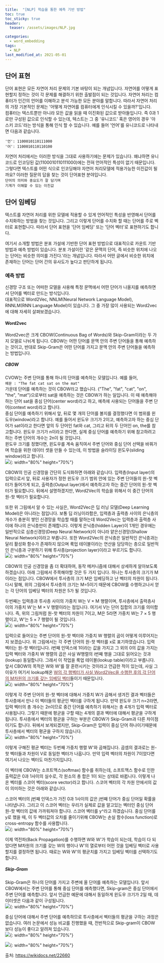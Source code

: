 ```yaml
---
title:  "[NLP] 학습을 통한 예측 기반 방법"
toc: true
toc_sticky: true
header:
  teaser: /assets/images/NLP.jpg

categories:
  - word_embedding
tags:
  - NLP
last_modified_at: 2021-05-01
---
```


## 단어 표현

단어 표현은 모든 자연어 처리 문제의 기본 바탕이 되는 개념입니다. 자연어를 어떻게 표현할지 정하는 것이 각 문제를 해결하기 위한 출발점이 되는 것입니다. 자연어 처리는 컴퓨터가 인간의 언어를 이해하고 분석 가능한 모든 분야를 말합니다. 따라서 자연어 처리의 가장 기본적인 문제는 '어떻게 자연어를 컴퓨터에게 인식시킬 수 있을까?'입니다.  
컴퓨터는 텍스트뿐만 아니라 모든 값을 읽을 때 이진화된 값으로 받아들입니다. 즉 0과 1로만 구성된 값으로 인식할 수 있는데, 텍스트는 그 중 '유니코드' 혹은 영어의 경우 '아스키 코드'라는 방식을 통해 인식 할 수 있습니다. 예를 들어 '언어'를 유니코드로 나타내면 다음과 같습니다.  

`'언': 1100010110111000`  
`'어': 1100010110110100`  

자연어 처리에서는 이러한 방식을 그대로 사용하기에는 문제가 있습니다. 왜냐하면 유니코드로 인코딩된 값(1100010110111000)에는 전혀 언어적인 특성이 없기 때문입니다. 그렇다면 텍스트를 어떤 식으로 인코딩해야 자연어 처리모델에 적용가능한 이진값이 될까요? 이러한 질문의 답을 찾는 것이 단어표현 분야입니다.  
`단어의 의미와 중요도가 잘 담기며`  
`기계가 이해할 수 있는 이진값`  


## 단어 임베딩  

텍스트를 자연어 처리를 위한 모델에 적용할 수 있게 언어적인 특성을 반영해서 단어를 수치화하는 방법을 찾는 것입니다. 그리고 이렇게 단어를 수치화 할 때는 단어를 주로 벡터로 표현합니다. 따라서 단어 표현을 '단어 임베딩' 또는 '단어 벡터'로 표현하기도 합니다.  

여기서 소개할 방법은 분포 가설에 기반한 단어 표현 방법으로 대표적으로 카운트 기반 방법과 예측 방법이 있습니다. 분포 가설이란 '같은 문맥의 단어, 즉 비슷한 위치에 나오는 단어는 비슷한 의미를 가진다.'라는 개념입니다. 따라서 어떤 글에서 비슷한 위치에 존재하는 단어는 단어 간의 유사도가 높다고 판단하게 됩니다.  


### 예측 방법  
신경망 구조 또는 어떠한 모델을 사용해 특정 문맥에서 어떤 단어가 나올지를 예측하면서 단어를 벡터로 만드는 방식입니다.  
대표적으로 Word2Vec, NNLM(Neural Network Language Model), RNNLM(RNN Language Model)이 있습니다. 그 중 가장 많이 사용되는 Word2vec에 대해 자세히 살펴보겠습니다.  

#### Word2vec  
Word2vec은 크게 CBOW(Continuous Bag of Words)와 Skip-Gram이라는 두 가지 모델로 나뉘게 됩니다. CBOW는 어떤 단어를 문맥 안의 주변 단어들을 통해 예측하는 것이고, 반대로 Skip-Gram은 어떤 단어를 가지고 문맥 안의 주변 단어들을 예측하는 방법입니다.  


##### CBOW  
CVOW는 주변 단어를 통해 하나의 단어를 예측하는 모델입니다. 예를 들어,  
`예문 : "The fat cat sat on the mat"`  
가운데 단어를 예측하는 것이 CBOW라고 했습니다. {"The", "fat", "cat", "on", "the", "mat"}으로부터 sat을 예측하는 것은 CBOW가 하는 일입니다. 이 때 예측해야하는 단어 sat을 중심 단어(center word)라고 하고, 예측에 사용되는 단어들을 주변 단어(context word)라고 합니다.  
중심 단어를 예측하기 위해서 앞, 뒤로 몇 개의 단어를 볼지를 결정했다면 이 범위를 윈도우(window)라고 합니다. 예를 들어서 윈도우 크기가 2이고, 예측하고자 하는 중심 단어가 sat이라고 한다면 앞의 두 단어인 fat와 cat, 그리고 뒤의 두 단어인 on, the를 참고합니다. 윈도우 크기가 n이라고 한다면, 실제 중심 단어를 예측하기 위해 참고하려고 하는 주변 단어의 개수는 2n이 될 것입니다.  
윈도우 크기를 정했다면, 윈도우를 계속 움직여서 주변 단어와 중심 단어 선택을 바꿔가며 학습을 위한 데이터 셋을 만들 수 있는데, 이 방법을 슬라이딩 윈도우(sliding window)라고 합니다.  
![](/assets/images/word2vec_1.png){: width="80%" height="70%"}  

CBOW의 인공 신경망을 간단히 도식화하면 아래와 같습니다. 입력층(Input layer)의 입력으로서 앞, 뒤로 사용자가 정한 윈도우 크기 범위 안에 있는 주변 단어들의 원-핫 벡터가 들어가게 되고, 출력층(Output layer)에서 예측하고자 하는 중간 단어의 원-핫 벡터가 필요합니다. 뒤에서 설명하겠지만, Word2Vec의 학습을 위해서 이 중간 단어의 원-핫 벡터가 필요합니다.

또한 위 그림에서 알 수 있는 사실은, Word2Vec은 딥 러닝 모델(Deep Learning Model)은 아니라는 점입니다. 보통 딥 러닝이라함은, 입력층과 출력층 사이의 은닉층의 개수가 충분히 쌓인 신경망을 학습할 때를 말하는데 Word2Vec는 입력층과 출력층 사이에 하나의 은닉층만이 존재합니다. 이렇게 은닉층(hidden Layer)이 1개인 경우에는 일반적으로 심층신경망(Deep Neural Network)이 아니라 얕은신경망(Shallow Neural Network)이라고 부릅니다. 또한 Word2Vec의 은닉층은 일반적인 은닉층과는 달리 활성화 함수가 존재하지 않으며 룩업 테이블이라는 연산을 담당하는 층으로 일반적인 은닉층과 구분하기 위해 투사층(projection layer)이라고 부르기도 합니다.  
![](/assets/images/word2vec_2.png){: width="80%" height="70%"}  

CBOW의 인공 신경망을 좀 더 확대하여, 동작 메커니즘에 대해서 상세하게 알아보도록 하겠습니다. 아래 그림에서 주목해야할 것은 두 가지 입니다. 하나는 투사층의 크기가 M이라는 점입니다. CBOW에서 투사층의 크기 M은 임베딩하고 난 벡터의 차원이 됩니다. 다시 말해, 위의 그림에서 투사층의 크기는 M=5이기 때문에 CBOW를 수행하고나서 얻는 각 단어의 임베딩 벡터의 차원은 5가 될 것입니다.

두번째는 입력층과 투사층 사이의 가중치 W는 V × M 행렬이며, 투사층에서 출력층사이의 가중치 W'는 M × V 행렬이라는 점입니다. 여기서 V는 단어 집합의 크기를 의미합니다. 즉, 위의 그림처럼 원-핫 벡터의 차원이 7이고, M은 5라면 가중치 W는 7 × 5 행렬이고, W'는 5 × 7 행렬이 될 것입니다.  
![](/assets/images/word2vec_3.png){: width="80%" height="70%"}  

입력으로 들어오는 주변 단어의 원-핫 벡터와 가중치 W 행렬의 곱이 어떻게 이루어지는지 보겠습니다. 위 그림에서는 각 주변 단어의 원-핫 벡터를 x로 표기하였습니다. 입력 벡터는 원-핫 벡터입니다. i번째 인덱스에 1이라는 값을 가지고 그 외의 0의 값을 가지는 입력 벡터와 가중치 W 행렬의 곱은 사실 W행렬의 i번째 행을 그대로 읽어오는 것과(lookup) 동일합니다. 그래서 이 작업을 룩업 테이블(lookup table)이라고 부릅니다. 앞서 CBOW의 목적은 W와 W'를 잘 훈련시키는 것이라고 언급한 적이 있는데, 사실 그 이유가 여기서 lookup해온 <span style="color:#723434;"><u>W의 각 행벡터가 사실 Word2Vec을 수행한 후의 각 단어의 M차원의 크기를 갖는 임베딩 벡터</u></span>들이기 때문입니다.  
![](/assets/images/word2vec_4.png){: width="80%" height="70%"}  

이렇게 각 주변 단어의 원-핫 벡터에 대해서 가중치 W가 곱해서 생겨진 결과 벡터들은 투사층에서 만나 이 벡터들의 평균인 벡터를 구하게 됩니다. 만약 윈도우 크기 n=2라면, 입력 벡터의 총 개수는 2n이므로 중간 단어를 예측하기 위해서는 총 4개가 입력 벡터로 사용됩니다. 그렇기 때문에 평균을 구할 때는 4개의 결과 벡터에 대해서 평균을 구하게 됩니다. 투사층에서 벡터의 평균을 구하는 부분은 CBOW가 Skip-Gram과 다른 차이점이기도 합니다. 뒤에서 보게되겠지만, Skip-Gram은 입력이 중심 단어 하나이기때문에 투사층에서 벡터의 평균을 구하지 않습니다.  
![](/assets/images/word2vec_5.png){: width="80%" height="70%"}  

이렇게 구해진 평균 벡터는 두번째 가중치 행렬 W'와 곱해집니다. 곱셈의 결과로는 원-핫 벡터들과 차원이 V로 동일한 벡터가 나옵니다. 만약 입력 벡터의 차원이 7이었다면 여기서 나오는 벡터도 마찬가지입니다.

이 벡터에 CBOW는 소프트맥스(softmax) 함수를 취하는데, 소프트맥스 함수로 인한 출력값은 0과 1사이의 실수로, 각 원소의 총 합은 1이 되는 상태로 바뀝니다. 이렇게 나온 벡터를 스코어 벡터(score vector)라고 합니다. 스코어 벡터의 각 차원 안에서의 값이 의미하는 것은 아래와 같습니다.

스코어 벡터의 j번째 인덱스가 가진 0과 1사이의 값은 j번째 단어가 중심 단어일 확률을 나타냅니다. 그리고 이 스코어 벡터는 우리가 실제로 값을 알고있는 벡터인 중심 단어 원-핫 벡터의 값에 가까워져야 합니다. 스코어 벡터를 y^라고 하겠습니다. 중심 단어를 y로 했을 때, 이 두 벡터값의 오차를 줄이기위해 CBOW는 손실 함수(loss function)로 cross-entropy 함수를 사용합니다.  
![](/assets/images/word2vec_6.png){: width="80%" height="70%"}  

이제 역전파(Back Propagation)를 수행하면 W와 W'가 학습이 되는데, 학습이 다 되었다면 M차원의 크기를 갖는 W의 행이나 W'의 열로부터 어떤 것을 임베딩 벡터로 사용할지를 결정하면 됩니다. 때로는 W와 W'의 평균치를 가지고 임베딩 벡터를 선택하기도 합니다.


##### Skip-Gram  
Skip-Gram은 하나의 단어를 가지고 주변에 올 단어를 예측하는 모델입니다. 앞서 CBOW에서는 주변 단어를 통해 중심 단어를 예측했다면, Skip-gram은 중심 단어에서 주변 단어를 예측합니다. 앞서 언급한 예문에 대해서 동일하게 윈도우 크기가 2일 때, 데이터셋은 다음과 같이 구성됩니다.  
![](/assets/images/word2vec_7.png){: width="80%" height="70%"}  

중심 단어에 대해서 주변 단어를 예측하므로 투사층에서 벡터들의 평균을 구하는 과정은 없습니다. 여러 논문에서 성능 비교를 진행했을 때, 전반적으로 Skip-gram이 CBOW보다 성능이 좋다고 알려져 있습니다.  
![](/assets/images/word2vec_8.png){: width="80%" height="70%"}  


![](/assets/images/skip_gram.png){: width="80%" height="70%"}  



출처: <https://wikidocs.net/22660>
